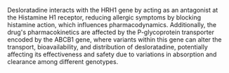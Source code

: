 Desloratadine interacts with the HRH1 gene by acting as an antagonist at the Histamine H1 receptor, reducing allergic symptoms by blocking histamine action, which influences pharmacodynamics. Additionally, the drug's pharmacokinetics are affected by the P-glycoprotein transporter encoded by the ABCB1 gene, where variants within this gene can alter the transport, bioavailability, and distribution of desloratadine, potentially affecting its effectiveness and safety due to variations in absorption and clearance among different genotypes.